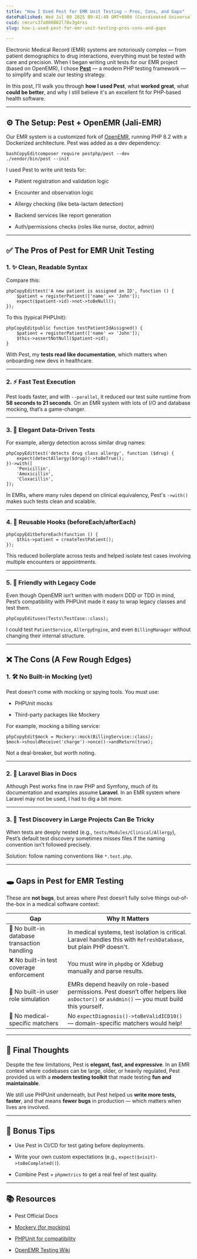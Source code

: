 ```yaml
---
title: "How I Used Pest for EMR Unit Testing — Pros, Cons, and Gaps"
datePublished: Wed Jul 09 2025 09:41:49 GMT+0000 (Coordinated Universal Time)
cuid: cmcvrs37a000802l78v3g4rxs
slug: how-i-used-pest-for-emr-unit-testing-pros-cons-and-gaps

---
```


Electronic Medical Record (EMR) systems are notoriously complex — from patient demographics to drug interactions, everything must be tested with care and precision. When I began writing unit tests for our EMR project (based on OpenEMR), I chose [**Pest**](https://pestphp.com) — a modern PHP testing framework — to simplify and scale our testing strategy.

In this post, I’ll walk you through **how I used Pest**, what **worked great**, what **could be better**, and why I still believe it's an excellent fit for PHP-based health software.

---

## ⚙️ The Setup: Pest + OpenEMR (Jali-EMR)

Our EMR system is a customized fork of [OpenEMR](https://github.com/openemr/openemr), running PHP 8.2 with a Dockerized architecture. Pest was added as a dev dependency:

```plaintext
bashCopyEditcomposer require pestphp/pest --dev
./vendor/bin/pest --init
```

I used Pest to write unit tests for:

* Patient registration and validation logic
    
* Encounter and observation logic
    
* Allergy checking (like beta-lactam detection)
    
* Backend services like report generation
    
* Auth/permissions checks (roles like nurse, doctor, admin)
    

---

## ✅ The Pros of Pest for EMR Unit Testing

### 1\. ✨ **Clean, Readable Syntax**

Compare this:

```plaintext
phpCopyEdittest('A new patient is assigned an ID', function () {
    $patient = registerPatient(['name' => 'John']);
    expect($patient->id)->not->toBeNull();
});
```

To this (typical PHPUnit):

```plaintext
phpCopyEditpublic function testPatientIdAssigned() {
    $patient = registerPatient(['name' => 'John']);
    $this->assertNotNull($patient->id);
}
```

With Pest, my **tests read like documentation**, which matters when onboarding new devs in healthcare.

---

### 2\. ⚡ **Fast Test Execution**

Pest loads faster, and with `--parallel`, it reduced our test suite runtime from **58 seconds to 21 seconds**. On an EMR system with lots of I/O and database mocking, that’s a game-changer.

---

### 3\. 🧪 **Elegant Data-Driven Tests**

For example, allergy detection across similar drug names:

```plaintext
phpCopyEdittest('detects drug class allergy', function ($drug) {
    expect(detectAllergy($drug))->toBeTrue();
})->with([
    'Penicillin',
    'Amoxicillin',
    'Cloxacillin',
]);
```

In EMRs, where many rules depend on clinical equivalency, Pest's `->with()` makes such tests clean and scalable.

---

### 4\. 🔁 **Reusable Hooks (beforeEach/afterEach)**

```plaintext
phpCopyEditbeforeEach(function () {
    $this->patient = createTestPatient();
});
```

This reduced boilerplate across tests and helped isolate test cases involving multiple encounters or appointments.

---

### 5\. 🔌 **Friendly with Legacy Code**

Even though OpenEMR isn’t written with modern DDD or TDD in mind, Pest’s compatibility with PHPUnit made it easy to wrap legacy classes and test them.

```plaintext
phpCopyEdituses(Tests\TestCase::class);
```

I could test `PatientService`, `AllergyEngine`, and even `BillingManager` without changing their internal structure.

---

## ❌ The Cons (A Few Rough Edges)

### 1\. 🛠️ No Built-in Mocking (yet)

Pest doesn’t come with mocking or spying tools. You must use:

* PHPUnit mocks
    
* Third-party packages like Mockery
    

For example, mocking a billing service:

```plaintext
phpCopyEdit$mock = Mockery::mock(BillingService::class);
$mock->shouldReceive('charge')->once()->andReturn(true);
```

Not a deal-breaker, but worth noting.

---

### 2\. 🧱 Laravel Bias in Docs

Although Pest works fine in raw PHP and Symfony, much of its documentation and examples assume **Laravel**. In an EMR system where Laravel may not be used, I had to dig a bit more.

---

### 3\. 🧰 Test Discovery in Large Projects Can Be Tricky

When tests are deeply nested (e.g., `tests/Modules/Clinical/Allergy`), Pest’s default test discovery sometimes misses files if the naming convention isn’t followed precisely.

Solution: follow naming conventions like `*.test.php`.

---

## 🕳️ Gaps in Pest for EMR Testing

These are **not bugs**, but areas where Pest doesn’t fully solve things out-of-the-box in a medical software context:

| Gap | Why It Matters |
| --- | --- |
| 🧪 No built-in database transaction handling | In medical systems, test isolation is critical. Laravel handles this with `RefreshDatabase`, but plain PHP doesn't. |
| ❌ No built-in test coverage enforcement | You must wire in `phpdbg` or Xdebug manually and parse results. |
| 🔐 No built-in user role simulation | EMRs depend heavily on role-based permissions. Pest doesn’t offer helpers like `asDoctor()` or `asAdmin()` — you must build this yourself. |
| 📄 No medical-specific matchers | No `expectDiagnosis()->toBeValidICD10()` — domain-specific matchers would help! |

---

## 💭 Final Thoughts

Despite the few limitations, Pest is **elegant, fast, and expressive**. In an EMR context where codebases can be large, older, or heavily regulated, Pest provided us with a **modern testing toolkit** that made testing **fun and maintainable**.

We still use PHPUnit underneath, but Pest helped us **write more tests, faster**, and that means **fewer bugs** in production — which matters when lives are involved.

---

## 🧠 Bonus Tips

* Use Pest in CI/CD for test gating before deployments.
    
* Write your own custom expectations (e.g., `expect($visit)->toBeCompleted()`).
    
* Combine Pest + `phpmetrics` to get a real feel of test quality.
    

---

## 📚 Resources

* Pest Official Docs
    
* [Mockery (for mocking)](https://github.com/mockery/mockery)
    
* [PHPUnit for compatibility](https://phpunit.de/)
    
* [OpenEMR Testing Wiki](https://github.com/openemr/openemr/wiki)